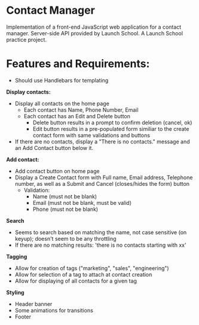 # Contact Manager

Implementation of a front-end JavaScript web application for a contact manager.
Server-side API provided by Launch School.
A Launch School practice project.

# Features and Requirements:

- Should use Handlebars for templating

**Display contacts:**

- Display all contacts on the home page
  - Each contact has Name, Phone Number, Email
  - Each contact has an Edit and Delete button
    - Delete button results in a prompt to confirm deletion (cancel, ok)
    - Edit button results in a pre-populated form similiar to the create contact form with same validations and buttons
- If there are no contacts, display a "There is no contacts." message and an Add Contact button below it.

**Add contact:**

- Add contact button on home page
- Display a Create Contact form with Full name, Email address, Telephone number, as well as a Submit and Cancel (closes/hides the form) button
  - Validation:
    - Name (must not be blank)
    - Email (must not be blank, must be valid)
    - Phone (must not be blank)

**Search**

- Seems to search based on matching the name, not case sensitive (on keyup); doesn't seem to be any throttling
- If there are no matching results: 'there is no contacts starting with xx'

**Tagging**

- Allow for creation of tags ("marketing", "sales", "engineering")
- Allow for selection of a tag to attach at contact creation
- Allow for displaying of all contacts for a given tag

**Styling**

- Header banner
- Some animations for transitions
- Footer

